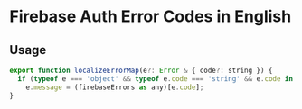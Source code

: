 # Firebase Auth Error Codes in English

## Usage

```js
export function localizeErrorMap(e?: Error & { code?: string }) {
  if (typeof e === 'object' && typeof e.code === 'string' && e.code in firebaseErrors)
    e.message = (firebaseErrors as any)[e.code];
}
```
